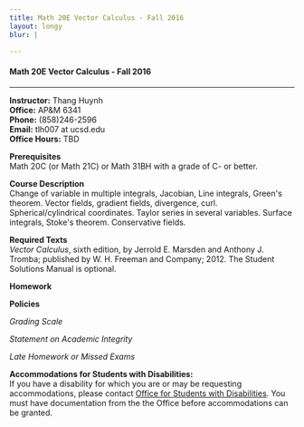 ```yaml
---
title: Math 20E Vector Calculus - Fall 2016
layout: longy
blur: |

---
```

#### Math 20E Vector Calculus - Fall 2016
---

**Instructor:** Thang Huynh  
**Office:** AP&M 6341  
**Phone:** (858)246-2596  
**Email:** tlh007 at ucsd.edu  
**Office Hours:** TBD  

**Prerequisites**   
Math 20C (or Math 21C) or Math 31BH with a grade of C- or better.

**Course Description**  
Change of variable in multiple integrals, Jacobian, Line integrals, Green's theorem. Vector fields, gradient fields, divergence, curl. Spherical/cylindrical coordinates. Taylor series in several variables. Surface integrals, Stoke's theorem. Conservative fields.

**Required Texts**  
*Vector Calculus*, sixth edition, by Jerrold E. Marsden and Anthony J. Tromba; published by W. H. Freeman and Company; 2012. 
The Student Solutions Manual is optional.

**Homework**

**Policies**

*Grading Scale*

*Statement on Academic Integrity*

*Late Homework or Missed Exams*

**Accommodations for Students with Disabilities:**   
If you have a disability for which you are or may be requesting accommodations, please contact [Office for Students with Disabilities](https://students.ucsd.edu/well-being/disability-services/).  You must have documentation from the the Office before accommodations can be granted.





